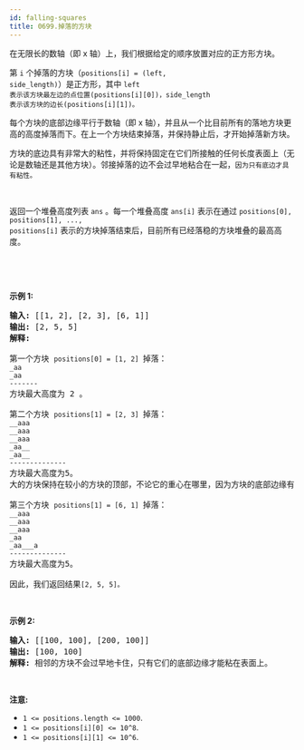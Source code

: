 ```yaml
---
id: falling-squares
title: 0699.掉落的方块
---
```

在无限长的数轴（即 x 轴）上，我们根据给定的顺序放置对应的正方形方块。

第 <code>i</code> 个掉落的方块（<code>positions[i] = (left, side_length)</code>）是正方形，其中 <code>left 表示该方块最左边的点位置(positions[i][0])，side_length 表示该方块的边长(positions[i][1])。</code>

每个方块的底部边缘平行于数轴（即 x 轴），并且从一个比目前所有的落地方块更高的高度掉落而下。在上一个方块结束掉落，并保持静止后，才开始掉落新方块。

方块的底边具有非常大的粘性，并将保持固定在它们所接触的任何长度表面上（无论是数轴还是其他方块）。邻接掉落的边不会过早地粘合在一起，<code>因为只有底边才具有粘性。</code>

 

返回一个堆叠高度列表 <code>ans</code> 。每一个堆叠高度 <code>ans[i]</code> 表示在通过 <code>positions[0], positions[1], ..., positions[i]</code> 表示的方块掉落结束后，目前所有已经落稳的方块堆叠的最高高度。

 

 

**示例 1:**


<pre><strong>输入:</strong> [[1, 2], [2, 3], [6, 1]]<br/><strong>输出:</strong> [2, 5, 5]<br/><strong>解释:<br/><br/></strong>第一个方块 <code>positions[0] = [1, 2] </code>掉落：<br/><code>_aa<br/>_aa<br/>-------<br/></code>方块最大高度为 2 。<br/><br/>第二个方块 <code>positions[1] = [2, 3] </code>掉落：<br/><code>__aaa<br/>__aaa<br/>__aaa<br/>_aa__<br/>_aa__<br/>--------------<br/></code>方块最大高度为5。<br/>大的方块保持在较小的方块的顶部，不论它的重心在哪里，因为方块的底部边缘有非常大的粘性。<br/><br/>第三个方块 <code>positions[1] = [6, 1] </code>掉落：<br/><code>__aaa<br/>__aaa<br/>__aaa<br/>_aa<br/>_aa___a<br/>-------------- <br/></code>方块最大高度为5。<br/><br/>因此，我们返回结果<code>[2, 5, 5]。</code><br/></pre>

 

**示例 2:**


<pre><strong>输入:</strong> [[100, 100], [200, 100]]<br/><strong>输出:</strong> [100, 100]<br/><strong>解释:</strong> 相邻的方块不会过早地卡住，只有它们的底部边缘才能粘在表面上。<br/></pre>

 

**注意:**


- <code>1 &lt;= positions.length &lt;= 1000</code>.
- <code>1 &lt;= positions[i][0] &lt;= 10^8</code>.
- <code>1 &lt;= positions[i][1] &lt;= 10^6</code>.

 
